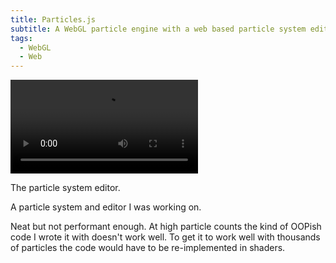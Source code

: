 ```yaml
---
title: Particles.js
subtitle: A WebGL particle engine with a web based particle system editor.
tags:
  - WebGL
  - Web
---
```


![Particles.js](particles_js.mp4)

<image-caption>The particle system editor.</image-caption>

A particle system and editor I was working on.

Neat but not performant enough.
At high particle counts the kind of OOPish code I wrote it with doesn't work well.
To get it to work well with thousands of particles the code would have to be re-implemented in shaders.
